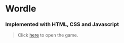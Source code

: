 <h1>Wordle</h1>

<h3>Implemented with HTML, CSS and Javascript</h3>

> Click <a href="https://rafaelpacinii.github.io/wordle-game/" target="_blank">here</a> to open the game.
